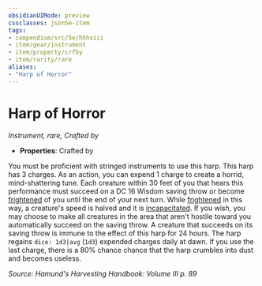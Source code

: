 ```yaml
---
obsidianUIMode: preview
cssclasses: json5e-item
tags:
- compendium/src/5e/hhhviii
- item/gear/instrument
- item/property/crfby
- item/rarity/rare
aliases: 
- "Harp of Horror"
---
```

# Harp of Horror
*Instrument, rare, Crafted by*  

- **Properties**: Crafted by

You must be proficient with stringed instruments to use this harp. This harp has 3 charges. As an action, you can expend 1 charge to create a horrid, mind-shattering tune. Each creature within 30 feet of you that hears this performance must succeed on a DC 16 Wisdom saving throw or become [frightened](/compendium/rules/conditions.md#frightened) of you until the end of your next turn. While [frightened](/compendium/rules/conditions.md#frightened) in this way, a creature's speed is halved and it is [incapacitated](/compendium/rules/conditions.md#incapacitated). If you wish, you may choose to make all creatures in the area that aren't hostile toward you automatically succeed on the saving throw. A creature that succeeds on its saving throw is immune to the effect of this harp for 24 hours. The harp regains `dice: 1d3|avg` (`1d3`) expended charges daily at dawn. If you use the last charge, there is a 80% chance chance that the harp crumbles into dust and becomes useless.

*Source: Hamund's Harvesting Handbook: Volume III p. 89*